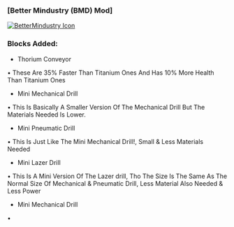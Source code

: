 ### [Better Mindustry (BMD) Mod] 

[![BetterMindustry Icon](https://cdn.discordapp.com/attachments/981393230551736330/1158320210592399420/Screenshot_2023-10-02-16-30-16-62_dba69a5e82e939c3ddef13f99a115ca3.jpg?ex=651bd142&is=651a7fc2&hm=89e374ef7bc5bc83071f6d40ed4521b98cc644065ffa4383157479cf707f2a7d&)]()



### Blocks Added:

- Thorium Conveyor

• These Are 35% Faster Than Titanium Ones And Has 10% More Health Than Titanium Ones



- Mini Mechanical Drill

• This Is Basically A Smaller Version Of The Mechanical Drill But The Materials Needed Is Lower.



- Mini Pneumatic Drill

• This Is Just Like The Mini Mechanical Drill!, Small & Less Materials Needed



- Mini Lazer Drill

• This Is A Mini Version Of The Lazer drill, Tho The Size Is The Same As The Normal Size Of Mechanical & Pneumatic Drill, Less Material Also Needed & Less Power



- Mini Mechanical Drill

•
